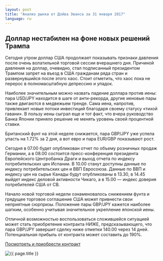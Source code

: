 ```yaml
---
layout: post
title: "Анализ рынка от Дэйва Эванса за 31 января 2017"
language: ru
---
```

## Доллар нестабилен на фоне новых решений Трампа

Сегодня утром доллар США продолжает показывать признаки давления после очень волатильной торговой сессии вчерашнего дня. Причиной давления на доллар, очевидно, стал подписанный президентом Трампом запрет на въезд в США гражданам ряда стран и развернувшийся после этого хаос. Стоит отметить, что хаос пока не перерос в полномасштабную депрессию и упадок.

Наиболее значительным можно назвать падение доллара против иены: пара USD/JPY находится в шаге от анти-рекорда, другие иеновые пары также двигаются в медвежьем тренде. Сама иена, напротив, привлекает новые потоки инвестиций благодаря своему статусу «тихой гавани». В пользу иены сыграл еще и тот факт, что вчера руководство Банка Японии приняло решение не менять уровень своей процентной ставки.

Британский фунт на этой неделе снижается, пара GBP/JPY уже успела упасть на 1.72% за 2 дня, а вот евро и пара EUR/GBP показывают рост.

Сегодня в 07.00 будет опубликован отчет по объему розничных продаж Германии, а в 08.00 состоится пресс-конференция президента Европейского Центробанка Драги и выход отчета по индексу потребительских цен Испании. В 10.00 станут доступны данные по индексу потребительских цен и ВВП Евросоюза. Данные по ВВП и индексу цен на сырье Канады будут опубликованы в 13.30, в 14.45 выйдет индекс деловой активности Чикаго, а в 15.00 — индекс доверия потребителей США от СВ.

Начало новой торговой недели ознаменовалось снижением фунта и грядущее торговое соглашение США может привнести свои неприятные сюрпризы. Положение пары GBP/JPY кажется наиболее шатким, особенно учитывая значительное укрепление японской иены.

Отличной возможностью воспользоваться сложившейся ситуацией может стать приобретение контракта НИЖЕ, предсказывающего, что пара GBP/JPY завершит сделку ниже отметки 140.00 через 14 дней. Потенциальная прибыль от контракта может составить до 190%.

<a href="http://record.binary.com/_bivVDfg8lHux76XffYA0JmNd7ZgqdRLk/1/?market=forex&amp;underlying=frxGBPJPY&amp;formname=higherlower&amp;duration_amount=14&amp;duration_units=d&amp;amount=10&amp;amount_type=payout&amp;expiry_type=duration&amp;barrier=140&amp;s=1&amp;t=VQeuyKJNN3jIq0yo9sx89J0co5lt24DG" target="_blank">Посмотреть и приобрести контракт</a>

<img class="post-image" src="{{ site.url }}/images/Daily-Review_January-31-2017_RU.png" alt="{{ page.title }}">